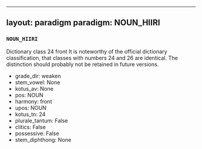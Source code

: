 
---
layout: paradigm
paradigm: NOUN_HIIRI
---
### ` NOUN_HIIRI `

Dictionary class 24 front It is noteworthy of the official dictionary classification, that classes with numbers 24 and 26 are identical. The distinction should probably not be retained in future versions.
* grade_dir: weaken
* stem_vowel: None
* kotus_av: None
* pos: NOUN
* harmony: front
* upos: NOUN
* kotus_tn: 24
* plurale_tantum: False
* clitics: False
* possessive: False
* stem_diphthong: None

